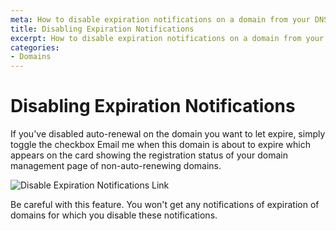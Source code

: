 ```yaml
---
meta: How to disable expiration notifications on a domain from your DNSimple account.
title: Disabling Expiration Notifications
excerpt: How to disable expiration notifications on a domain from your DNSimple account.
categories:
- Domains
---
```


# Disabling Expiration Notifications

If you've disabled auto-renewal on the domain you want to let expire, simply toggle the checkbox <label>Email me when this domain is about to expire</label> which appears on the card showing the registration status of your domain management page of non-auto-renewing domains.

![Disable Expiration Notifications Link](/files/disable-expiration-notifications.png)

Be careful with this feature. You won't get any notifications of expiration of domains for which you disable these notifications.
